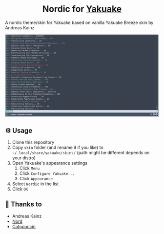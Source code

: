 <h1 align="center">
	Nordic for <a href="https://apps.kde.org/yakuake/">Yakuake</a>
</h1>

<p>A nordic theme/skin for Yakuake based on vanilla Yakuake Breeze skin by Andreas Kainz.

<p align="center">
	<img src="assets/preview.webp"/>
</p>

## ⚙️ Usage

1. Clone this repository
2. Copy `skin` folder (and rename it if you like) to `~/.local/share/yakuake/skins/` (path might be different depends on your distro)
3. Open Yakuake's appearance settings
    1. Click `Menu`
    2. Click `Configure Yakuake...`
    3. Click `Appearance`
4. Select `Nordic` in the list
5. Click `OK`

## 💝 Thanks to

-   Andreas Kainz
-   [Nord](https://www.nordtheme.com/docs/colors-and-palettes)
-   [Catppuccin](https://github.com/catppuccin/yakuake)
